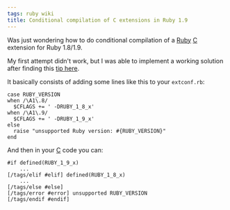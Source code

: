 ```yaml
---
tags: ruby wiki
title: Conditional compilation of C extensions in Ruby 1.9
---
```


Was just wondering how to do conditional compilation of a [Ruby](/wiki/Ruby) [C](/wiki/C) extension for Ruby 1.8/1.9.

My first attempt didn't work, but I was able to implement a working solution after finding this [tip here](http://banisterfiend.wordpress.com/2009/02/13/updating-a-c-extension-for-ruby-191/).

It basically consists of adding some lines like this to your `extconf.rb`:

    case RUBY_VERSION
    when /\A1\.8/
      $CFLAGS += ' -DRUBY_1_8_x'
    when /\A1\.9/
      $CFLAGS += ' -DRUBY_1_9_x'
    else
      raise "unsupported Ruby version: #{RUBY_VERSION}"
    end

And then in your [C](/wiki/C) code you can:

    #if defined(RUBY_1_9_x)
        ...
    [/tags/elif #elif] defined(RUBY_1_8_x)
        ...
    [/tags/else #else]
    [/tags/error #error] unsupported RUBY_VERSION
    [/tags/endif #endif]
